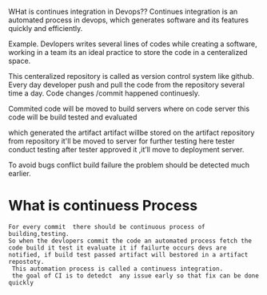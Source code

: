 WHat is continues integration in Devops??
 Continues integration is an automated process in devops, which generates software and its features quickly and efficiently.

 Example.
 Devlopers writes several lines of codes while creating a software, working in a team its an ideal practice to store the code in a centeralized space.

 This centeralized repository is called  as version control system like github.
 Every day developer push and pull the code from the repository several time a day.
 Code changes /commit happened continuesly.

 Commited code will be moved to build servers where
  on code server this code will be 
  build
  tested and 
  evaluated

  which generated the artifact
  artifact willbe stored on the artifact repository
  from repository it'll be moved to server for further testing
  here tester conduct testing after tester approved it ,it’ll move to deployment server.


  To avoid bugs conflict build failure the problem should be detected much earlier.

  # What is continuess Process
    For every commit  there should be continuous process of building,testing.
    So when the devlopers commit the code an automated process fetch the code build it test it evaluate it if failurte occurs devs are notified, if build test passed artifact will bestored in a artifact repostoty.
     This automation process is called a continuess integration.
     the goal of CI is to detedct  any issue early so that fix can be done quickly